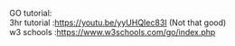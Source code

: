 GO tutorial:<br>
3hr tutorial :https://youtu.be/yyUHQIec83I (Not that good)<br>
w3 schools :https://www.w3schools.com/go/index.php<br>
